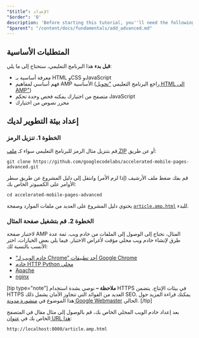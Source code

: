 ```yaml
---
"$title": الإعداد
"$order": '0'
description: 'Before starting this tutorial, you''ll need the following: - A basic knowledge of HTML, CSS, and JavaScript - A basic understanding of AMP’s core concepts see ...'
"$parent": "/content/docs/fundamentals/add_advanced.md"
---
```


## المتطلبات الأساسية

**قبل بدء** هذا البرنامج التعليمي، ستحتاج إلى ما يلي:

- معرفة أساسية بـ HTML وCSS وJavaScript
- فهم أساسي لمفاهيم AMP الأساسية (راجع البرنامج التعليمي ["تحويل HTML إلى AMP"](../../../../documentation/guides-and-tutorials/start/converting/index.md))
- متصفح من اختيارك يمكنه فحص وحدة تحكم JavaScript
- محرر نصوص من اختيارك

## إعداد بيئة التطوير لديك

### الخطوة 1. تنزيل الرمز

قم بتنزيل مثال الرمز للبرنامج التعليمي سواء كـ [ملف ZIP](https://github.com/googlecodelabs/accelerated-mobile-pages-advanced/archive/master.zip) أو عن طريق:

```shell
git clone https://github.com/googlecodelabs/accelerated-mobile-pages-advanced.git
```

قم بفك ضغط ملف الأرشيف (إذا لزم الأمر) وانتقل إلى دليل المشروع عن طريق سطر الأوامر على الكمبيوتر الخاص بك:

```shell
cd accelerated-mobile-pages-advanced
```

يحتوي دليل المشروع على العديد من ملفات الموارد وصفحة [`article.amp.html`](https://github.com/googlecodelabs/accelerated-mobile-pages-advanced/blob/master/article.amp.html) للبدء.

### الخطوة 2. قم بتشغيل صفحة المثال

لاختبار صفحة AMP المثال، نحتاج إلى الوصول إلى الملفات من خادم ويب. ثمة عدة طرق لإنشاء خادم ويب محلي مؤقت لأغراض الاختبار.  فيما يلي بعض الخيارات، اختر الأنسب بالنسبة لك:

- [“خادم الويب لـ Chrome” أحد تطبيقات Google Chrome](https://chrome.google.com/webstore/detail/web-server-for-chrome/ofhbbkphhbklhfoeikjpcbhemlocgigb)
- [خادم HTTP Python محلي](https://developer.mozilla.org/en-US/docs/Learn/Common_questions/set_up_a_local_testing_server#Running_a_simple_local_HTTP_server)
- [Apache](https://httpd.apache.org/docs/2.4/getting-started.html)
- [nginx](http://nginx.org/)

[tip type="note"] **ملاحظة –** نوصي بشدة استخدام HTTPS في بيئات الإنتاج. يتضمن HTTPS العديد من الفوائد التي تتجاوز الأمان يشمل ذلك SEO. يمكنك قراءة المزيد حول هذا الموضوع في [منشورة مدونة Google Webmaster](https://webmasters.googleblog.com/2014/08/https-as-ranking-signal.html) الحالي. [/tip]

بعد إعداد خادم الويب المحلي الخاص بك، قم بالوصول إلى مثال مقال في المتصفح الخاص بك في [عنوان URL هذا](http://localhost:8000/article.amp.html):

```text
http://localhost:8000/article.amp.html
```
